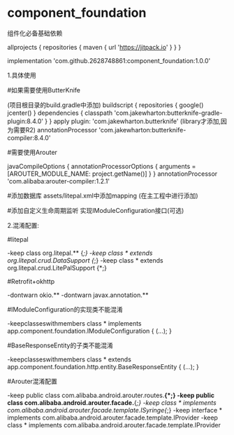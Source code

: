 # component_foundation
组件化必备基础依赖

allprojects {
		repositories {
			maven { url 'https://jitpack.io' }
		}
	}
  
  implementation 'com.github.2628748861:component_foundation:1.0.0'

1.具体使用

#如果需要使用ButterKnife

(项目根目录的build.gradle中添加)
buildscript {
    repositories {
        google()
        jcenter()
    }
    dependencies {
        classpath 'com.jakewharton:butterknife-gradle-plugin:8.4.0'
    }
}
apply plugin: 'com.jakewharton.butterknife' (library才添加,因为需要R2)
annotationProcessor 'com.jakewharton:butterknife-compiler:8.4.0'

#需要使用Arouter

javaCompileOptions {
            annotationProcessorOptions {
                arguments = [AROUTER_MODULE_NAME: project.getName()]
            }
        }
annotationProcessor 'com.alibaba:arouter-compiler:1.2.1'

#添加数据库
assets/litepal.xml中添加mapping  <mapping class="com.cample.app.Album" />(在主工程中进行添加)

#添加自定义生命周期监听
实现IModuleConfiguration接口(可选)


2.混淆配置:

#litepal

-keep class org.litepal.** {*;}
-keep class * extends org.litepal.crud.DataSupport {*;}
-keep class * extends org.litepal.crud.LitePalSupport {*;}

#Retrofit+okhttp

-dontwarn okio.**
-dontwarn javax.annotation.**

#IModuleConfiguration的实现类不能混淆

-keepclasseswithmembers class * implements app.component.foundation.IModuleConfiguration {
<init>(...); }

#BaseResponseEntity的子类不能混淆

-keepclasseswithmembers class * extends app.component.foundation.http.entity.BaseResponseEntity {
<init>(...); }

#Arouter混淆配置

-keep public class com.alibaba.android.arouter.routes.**{*;}
-keep public class com.alibaba.android.arouter.facade.**{*;}
-keep class * implements com.alibaba.android.arouter.facade.template.ISyringe{*;}
-keep interface * implements com.alibaba.android.arouter.facade.template.IProvider
-keep class * implements com.alibaba.android.arouter.facade.template.IProvider
